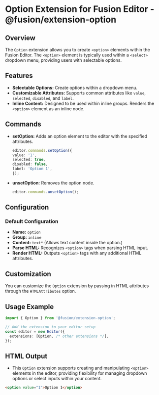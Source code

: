 # Option Extension for Fusion Editor - @fusion/extension-option

## Overview

The `Option` extension allows you to create `<option>` elements within the Fusion Editor. The `<option>` element is typically used within a `<select>` dropdown menu, providing users with selectable options.

## Features

- **Selectable Options:** Create options within a dropdown menu.
- **Customizable Attributes:** Supports common attributes like `value`, `selected`, `disabled`, and `label`.
- **Inline Content:** Designed to be used within inline groups. Renders the `<option>` element as an inline node.

## Commands

- **setOption:** Adds an option element to the editor with the specified attributes.
    ```typescript
    editor.commands.setOption({
    value: '1',
    selected: true,
    disabled: false,
    label: 'Option 1',
    });
    ```
- **unsetOption:** Removes the option node.
    ```typescript
    editor.commands.unsetOption();
    ```
## Configuration

### Default Configuration

- **Name:** `option`
- **Group:** `inline`
- **Content:** `text*` (Allows text content inside the option.)
- **Parse HTML:** Recognizes `<option>` tags when parsing HTML input.
- **Render HTML:** Outputs `<option>` tags with any additional HTML attributes.

## Customization

You can customize the `Option` extension by passing in HTML attributes through the `HTMLAttributes` option.

## Usage Example

```typescript
import { Option } from '@fusion/extension-option';

// Add the extension to your editor setup
const editor = new Editor({
  extensions: [Option, /* other extensions */],
});
```

## HTML Output

- This `Option` extension supports creating and manipulating `<option>` elements in the editor, providing flexibility for managing dropdown options or select inputs within your content.

```html
<option value="1">Option 1</option>
```
